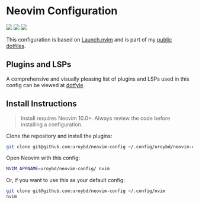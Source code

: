 # Neovim Configuration
<a href="https://dotfyle.com/uroybd/neovim-config"><img src="https://dotfyle.com/uroybd/neovim-config/badges/leaderkey?style=for-the-badge" /></a>
<a href="https://dotfyle.com/uroybd/neovim-config"><img src="https://dotfyle.com/uroybd/neovim-config/badges/plugins?style=for-the-badge" /></a>
<a href="https://dotfyle.com/uroybd/neovim-config"><img src="https://dotfyle.com/uroybd/neovim-config/badges/plugin-manager?style=for-the-badge" /></a>

This configuration is based on [Launch.nvim](https://github.com/LunarVim/Launch.nvim) and is part of my [public dotfiles](https://github.com/uroybd/dots).

## Plugins and LSPs

A comprehensive and visually pleasing list of plugins and LSPs used in this config can be viewed at [dotfyle](https://dotfyle.com/uroybd/neovim-config)

## Install Instructions

 > Install requires Neovim 10.0+. Always review the code before installing a configuration.

Clone the repository and install the plugins:

```sh
git clone git@github.com:uroybd/neovim-config ~/.config/uroybd/neovim-config
```

Open Neovim with this config:

```sh
NVIM_APPNAME=uroybd/neovim-config/ nvim
```

Or, if you want to use this as your default config:

```sh
git clone git@github.com:uroybd/neovim-config ~/.config/nvim
nvim
```
